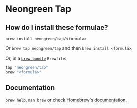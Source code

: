 # Neongreen Tap

## How do I install these formulae?

`brew install neongreen/tap/<formula>`

Or `brew tap neongreen/tap` and then `brew install <formula>`.

Or, in a [`brew bundle`](https://github.com/Homebrew/homebrew-bundle) `Brewfile`:

```ruby
tap "neongreen/tap"
brew "<formula>"
```

## Documentation

`brew help`, `man brew` or check [Homebrew's documentation](https://docs.brew.sh).
